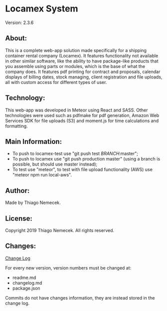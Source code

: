 # Locamex System

Version: 2.3.6

## About:

This is a complete web-app solution made specifically for a shipping container rental company (Locamex). It features functionality not available in other similar software, like the ability to have package-like products that you assemble using parts or modules, which is the base of what the company does.
It features pdf printing for contract and proposals, calendar displays of billing dates, stock managing, client registration and file uploads, all with custom access for different types of user.

## Technology:

This web-app was developed in Meteor using React and SASS. Other technologies were used such as pdfmake for pdf generation, Amazon Web Services SDK for file uploads (S3) and moment.js for time calculations and formatting.

## Main Information:

- To push to locamex-test use "git push test _BRANCH_:master";
- To push to locamex use "git push production master" (using a branch is possible, but should use master instead);
- To test use "meteor", to test with file upload functionality (AWS) use "meteor npm run local-aws".

## Author:

Made by Thiago Nemecek.

## License:

Copyright 2019 Thiago Nemecek. All rights reserved.

## Changes:

[Change Log](changelog.md)

For every new version, version numbers must be changed at:
- readme.md
- changelog.md
- package.json

Commits do not have changes information, they are instead stored in the change log.